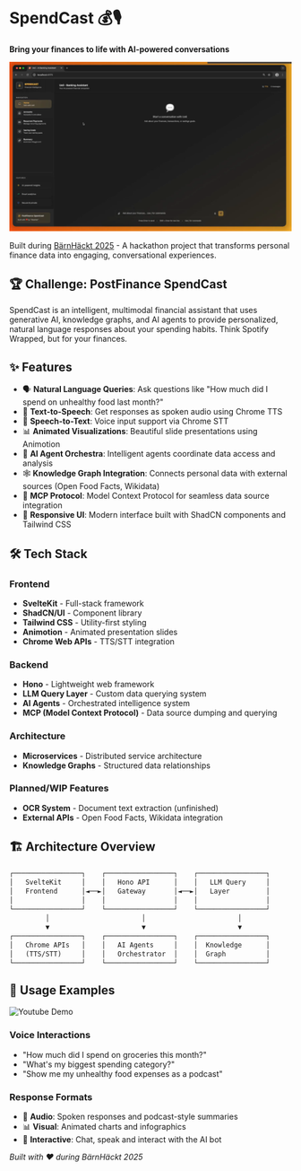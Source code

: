 # SpendCast 💰🎙️

**Bring your finances to life with AI-powered conversations**

![Home](./images/home.png)

Built during [BärnHäckt 2025](https://www.bernhackt.ch) - A hackathon project that transforms personal finance data into engaging, conversational experiences.

## 🏆 Challenge: PostFinance SpendCast

SpendCast is an intelligent, multimodal financial assistant that uses generative AI, knowledge graphs, and AI agents to provide personalized, natural language responses about your spending habits. Think Spotify Wrapped, but for your finances.

## ✨ Features

- 🗣️ **Natural Language Queries**: Ask questions like "How much did I spend on unhealthy food last month?"
- 🎵 **Text-to-Speech**: Get responses as spoken audio using Chrome TTS
- 🎤 **Speech-to-Text**: Voice input support via Chrome STT
- 📊 **Animated Visualizations**: Beautiful slide presentations using Animotion
- 🧠 **AI Agent Orchestra**: Intelligent agents coordinate data access and analysis
- 🕸️ **Knowledge Graph Integration**: Connects personal data with external sources (Open Food Facts, Wikidata)
- 🎯 **MCP Protocol**: Model Context Protocol for seamless data source integration
- 📱 **Responsive UI**: Modern interface built with ShadCN components and Tailwind CSS

## 🛠️ Tech Stack

### Frontend

- **SvelteKit** - Full-stack framework
- **ShadCN/UI** - Component library
- **Tailwind CSS** - Utility-first styling
- **Animotion** - Animated presentation slides
- **Chrome Web APIs** - TTS/STT integration

### Backend

- **Hono** - Lightweight web framework
- **LLM Query Layer** - Custom data querying system
- **AI Agents** - Orchestrated intelligence system
- **MCP (Model Context Protocol)** - Data source dumping and querying

### Architecture

- **Microservices** - Distributed service architecture
- **Knowledge Graphs** - Structured data relationships

### Planned/WIP Features

- **OCR System** - Document text extraction (unfinished)
- **External APIs** - Open Food Facts, Wikidata integration

## 🏗️ Architecture Overview

```
┌─────────────────┐    ┌─────────────────┐    ┌─────────────────┐
│   SvelteKit     │    │   Hono API      │    │   LLM Query     │
│   Frontend      │◄──►│   Gateway       │◄──►│   Layer         │
│                 │    │                 │    │                 │
└─────────────────┘    └─────────────────┘    └─────────────────┘
         │                       │                       │
         ▼                       ▼                       ▼
┌─────────────────┐    ┌─────────────────┐    ┌─────────────────┐
│   Chrome APIs   │    │   AI Agents     │    │  Knowledge      │
│   (TTS/STT)     │    │   Orchestrator  │    │  Graph          │
└─────────────────┘    └─────────────────┘    └─────────────────┘
```

## 💬 Usage Examples

![Youtube Demo](https://www.youtube.com/watch?v=8hJrAomTCUc)

### Voice Interactions

- "How much did I spend on groceries this month?"
- "What's my biggest spending category?"
- "Show me my unhealthy food expenses as a podcast"

### Response Formats

- 🎵 **Audio**: Spoken responses and podcast-style summaries
- 📊 **Visual**: Animated charts and infographics
- 📱 **Interactive**: Chat, speak and interact with the AI bot

_Built with ❤️ during BärnHäckt 2025_
